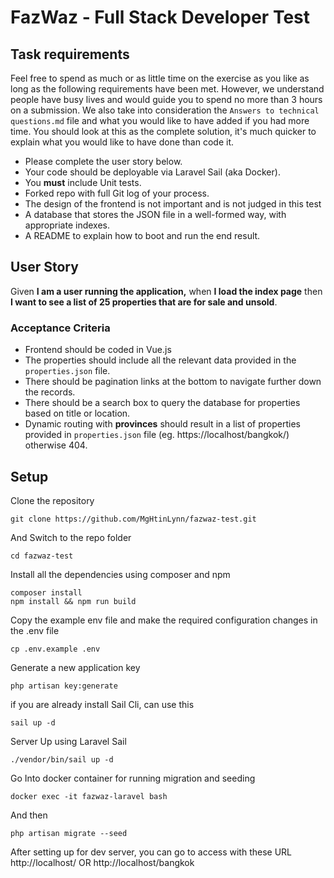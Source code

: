 # FazWaz - Full Stack Developer Test

## <a name="task">Task requirements</a>

Feel free to spend as much or as little time on the exercise as you like as long as the following requirements have been met. However, we understand people have busy lives and would guide you to spend no more than 3 hours on a submission. We also take into consideration the `Answers to technical questions.md` file and what you would like to have added if you had more time. You should look at this as the complete solution, it's much quicker to explain what you would like to have done than code it.

- Please complete the user story below.
- Your code should be deployable via Laravel Sail (aka Docker).
- You **must** include Unit tests.
- Forked repo with full Git log of your process.
- The design of the frontend is not important and is not judged in this test
- A database that stores the JSON file in a well-formed way, with appropriate indexes.
- A README to explain how to boot and run the end result.

## User Story
Given **I am a user running the application,** when **I load the index page** then **I want to see a list of 25 properties that are for sale and unsold**.

### Acceptance Criteria

- Frontend should be coded in Vue.js
- The properties should include all the relevant data provided in the `properties.json` file.
- There should be pagination links at the bottom to navigate further down the records.
- There should be a search box to query the database for properties based on title or location.
- Dynamic routing with **provinces** should result in a list of properties provided in `properties.json` file (eg. https://localhost/bangkok/) otherwise 404.

## Setup
Clone the repository
```
git clone https://github.com/MgHtinLynn/fazwaz-test.git
```
And Switch to the repo folder
```
cd fazwaz-test
```
Install all the dependencies using composer and npm
```
composer install
npm install && npm run build
```
Copy the example env file and make the required configuration changes in the .env file
```
cp .env.example .env
```
Generate a new application key
```
php artisan key:generate
```
if you are already install Sail Cli, can use this
```
sail up -d
```
Server Up using Laravel Sail
```
./vendor/bin/sail up -d
```
Go Into docker container for running migration and seeding
```
docker exec -it fazwaz-laravel bash
```
And then
```
php artisan migrate --seed
```

After setting up for dev server, you can go to access with these URL
http://localhost/
OR
http://localhost/bangkok